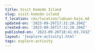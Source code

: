 ```yaml
---
title: Visit Komodo Island
slug: visit-komodo-island
f_location: cms/location/labuan-bajo.md
updated-on: '2023-09-26T17:31:20.204Z'
created-on: '2023-09-26T17:31:20.204Z'
published-on: '2023-09-26T18:41:03.743Z'
layout: '[explore-activity].html'
tags: explore-activity
---
```




